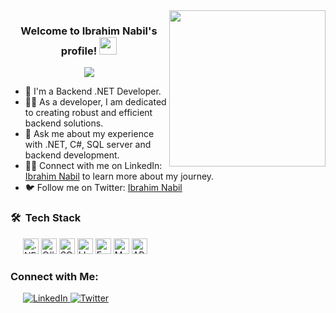 <img width="250" align="right" src="https://user-images.githubusercontent.com/74038190/212748830-4c709398-a386-4761-84d7-9e10b98fbe6e.gif">

<h3 align="center">
  Welcome to Ibrahim Nabil's profile!
  <img src="https://media.giphy.com/media/hvRJCLFzcasrR4ia7z/giphy.gif" width="28">
</h3>

<!-- Typing SVG by DenverCoder1 - https://github.com/DenverCoder1/readme-typing-svg -->
<p align="center">
  <a href="https://github.com/DenverCoder1/readme-typing-svg"><img src="https://readme-typing-svg.herokuapp.com/?lines=Backend%20.NET%20Developer;Passionate%20about%20coding&font=Fira%20Code&center=true&width=440&height=45&color=f75c7e&vCenter=true&size=22"></a>
</p> 

- 🏢 I'm a Backend .NET Developer.
- 👨‍💻 As a developer, I am dedicated to creating robust and efficient backend solutions.
- 💬 Ask me about my experience with .NET, C#, SQL server and backend development.
- 👨‍💻 Connect with me on LinkedIn: [Ibrahim Nabil](https://www.linkedin.com/in/ibrahimnabil13/) to learn more about my journey.
- 🐦 Follow me on Twitter: [Ibrahim Nabil](https://twitter.com/ibrahimnabil133)

### 🛠 &nbsp;Tech Stack
<p align="left" style="margin-left: 20px;">
  <img src="https://img.shields.io/badge/.NET-000000?style=for-the-badge&logo=dotnet&logoColor=white" alt=".NET" style="height: 25px;">
  <img src="https://img.shields.io/badge/C%23-000000?style=for-the-badge&logo=c-sharp&logoColor=white" alt="C#" style="height: 25px;">
  <img src="https://img.shields.io/badge/SQL%20Server-000000?style=for-the-badge&logo=microsoft-sql-server&logoColor=white" alt="SQL Server" style="height: 25px;">
  <img src="https://img.shields.io/badge/LINQ-000000?style=for-the-badge&logo=linq&logoColor=white" alt="LINQ" style="height: 25px;">
  <img src="https://img.shields.io/badge/Entity%20Framework-000000?style=for-the-badge&logo=entity-framework&logoColor=white" alt="Entity Framework" style="height: 25px;">
  <img src="https://img.shields.io/badge/MVC-000000?style=for-the-badge&logo=mvc&logoColor=white" alt="MVC" style="height: 25px;">
  <img src="https://img.shields.io/badge/API-000000?style=for-the-badge&logo=api&logoColor=white" alt="API" style="height: 25px;">
</p>

<!-- Add any additional technologies you want to showcase -->

<!-- Add the rest of the original content below -->

### Connect with Me:

<p align="left" style="margin-left: 20px;">
  <a href="https://linkedin.com/in/ibrahimnabil13" target="_blank">
    <img src="https://img.icons8.com/ios/50/000000/linkedin-circled--v1.png" alt="LinkedIn"/>
  </a>
  <a href="https://twitter.com/ibrahimnabil133" target="_blank">
    <img src="https://img.icons8.com/ios/50/000000/twitter-circled--v1.png" alt="Twitter"/>
  </a>
</p>
